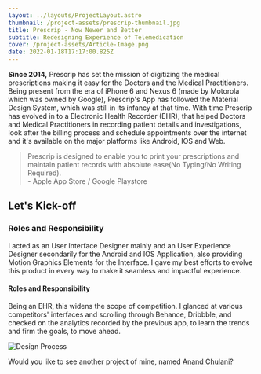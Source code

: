 ```yaml
---
layout: ../layouts/ProjectLayout.astro
thumbnail: /project-assets/prescrip-thumbnail.jpg
title: Prescrip - Now Newer and Better
subtitle: Redesigning Experience of Telemedication
cover: /project-assets/Article-Image.png
date: 2022-01-18T17:17:00.825Z
---
```


**Since 2014,** Prescrip has set the mission of digitizing the medical prescriptions making it easy for the Doctors and the Medical Practitioners. Being present from the era of iPhone 6 and Nexus 6 (made by Motorola which was owned by Google), Prescrip's App has followed the Material Design System, which was still in its infancy at that time.
With time Prescrip has evolved in to a Electronic Health Recorder (EHR), that helped Doctors and Medical Practitioners in recording patient details and investigations, look after the billing process and schedule appointments over the internet and it's available on the major platforms like Android, IOS and Web.

> Prescrip is designed to enable you to print your prescriptions and maintain patient records with absolute ease(No Typing/No Writing Required). <br> - Apple App Store / Google Playstore

## Let's Kick-off

### Roles and Responsibility

I acted as an User Interface Designer mainly and an User Experience Designer secondarily for the Android and IOS Application, also providing Motion Graphics Elements for the Interface. I gave my best efforts to evolve this product in every way to make it seamless and impactful experience.

#### Roles and Responsibility

Being an EHR, this widens the scope of competition. I glanced at various competitors' interfaces and scrolling through Behance, Dribbble, and checked on the analytics recorded by the previous app, to learn the trends and firm the goals, to move ahead.

![Design Process](/project-assets/Project-Image-1.jpg)

Would you like to see another project of mine, named [Anand Chulani](https://www.example.com)?
